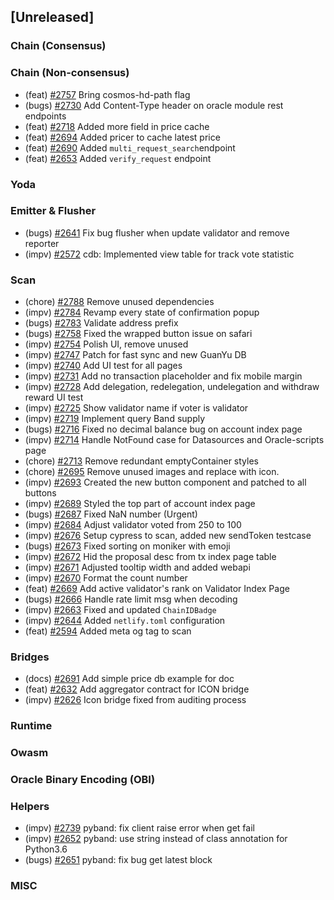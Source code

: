 <!--
(feat): New feature
(impv): Improvement / Enhancement
(docs): Documentation
(bugs): Bug fixes
(chore): Chore/cleanup work
-->

## [Unreleased]

### Chain (Consensus)

### Chain (Non-consensus)

- (feat) [\#2757](https://github.com/bandprotocol/bandchain/pull/2757) Bring cosmos-hd-path flag
- (bugs) [\#2730](https://github.com/bandprotocol/bandchain/pull/2730) Add Content-Type header on oracle module rest endpoints
- (feat) [\#2718](https://github.com/bandprotocol/bandchain/pull/2718) Added more field in price cache
- (feat) [\#2694](https://github.com/bandprotocol/bandchain/pull/2694) Added pricer to cache latest price
- (feat) [\#2690](https://github.com/bandprotocol/bandchain/pull/2690) Added `multi_request_search`endpoint
- (feat) [\#2653](https://github.com/bandprotocol/bandchain/pull/2653) Added `verify_request` endpoint

### Yoda

### Emitter & Flusher

- (bugs) [\#2641](https://github.com/bandprotocol/bandchain/pull/2641) Fix bug flusher when update validator and remove reporter
- (impv) [\#2572](https://github.com/bandprotocol/bandchain/pull/2572) cdb: Implemented view table for track vote statistic

### Scan

- (chore) [\#2788](https://github.com/bandprotocol/bandchain/pull/2788) Remove unused dependencies
- (impv) [\#2784](https://github.com/bandprotocol/bandchain/pull/2784) Revamp every state of confirmation popup
- (bugs) [\#2783](https://github.com/bandprotocol/bandchain/pull/2783) Validate address prefix
- (bugs) [\#2758](https://github.com/bandprotocol/bandchain/pull/2758) Fixed the wrapped button issue on safari
- (impv) [\#2754](https://github.com/bandprotocol/bandchain/pull/2754) Polish UI, remove unused
- (impv) [\#2747](https://github.com/bandprotocol/bandchain/pull/2747) Patch for fast sync and new GuanYu DB
- (impv) [\#2740](https://github.com/bandprotocol/bandchain/pull/2740) Add UI test for all pages
- (impv) [\#2731](https://github.com/bandprotocol/bandchain/pull/2731) Add no transaction placeholder and fix mobile margin
- (impv) [\#2728](https://github.com/bandprotocol/bandchain/pull/2728) Add delegation, redelegation, undelegation and withdraw reward UI test
- (impv) [\#2725](https://github.com/bandprotocol/bandchain/pull/2725) Show validator name if voter is validator
- (impv) [\#2719](https://github.com/bandprotocol/bandchain/pull/2719) Implement query Band supply
- (bugs) [\#2716](https://github.com/bandprotocol/bandchain/pull/2716) Fixed no decimal balance bug on account index
  page
- (impv) [\#2714](https://github.com/bandprotocol/bandchain/pull/2714) Handle NotFound case for Datasources and Oracle-scripts page
- (chore) [\#2713](https://github.com/bandprotocol/bandchain/pull/2713) Remove redundant emptyContainer styles
- (chore) [\#2695](https://github.com/bandprotocol/bandchain/pull/2695) Remove unused images and replace with icon.
- (impv) [\#2693](https://github.com/bandprotocol/bandchain/pull/2693) Created the new button component and patched to all buttons
- (impv) [\#2689](https://github.com/bandprotocol/bandchain/pull/2689) Styled the top part of account index page
- (bugs) [\#2687](https://github.com/bandprotocol/bandchain/pull/2687) Fixed NaN number (Urgent)
- (impv) [\#2684](https://github.com/bandprotocol/bandchain/pull/2684) Adjust validator voted from 250 to 100
- (impv) [\#2676](https://github.com/bandprotocol/bandchain/pull/2676) Setup cypress to scan, added new sendToken testcase
- (bugs) [\#2673](https://github.com/bandprotocol/bandchain/pull/2673) Fixed sorting on moniker with emoji
- (impv) [\#2672](https://github.com/bandprotocol/bandchain/pull/2672) Hid the proposal desc from tx index page table
- (impv) [\#2671](https://github.com/bandprotocol/bandchain/pull/2671) Adjusted tooltip width and added webapi
- (impv) [\#2670](https://github.com/bandprotocol/bandchain/pull/2670) Format the count number
- (feat) [\#2669](https://github.com/bandprotocol/bandchain/pull/2669) Add active validator's rank on Validator Index Page
- (bugs) [\#2666](https://github.com/bandprotocol/bandchain/pull/2666) Handle rate limit msg when decoding
- (impv) [\#2663](https://github.com/bandprotocol/bandchain/pull/2663) Fixed and updated `ChainIDBadge`
- (impv) [\#2644](https://github.com/bandprotocol/bandchain/pull/2644) Added `netlify.toml` configuration
- (feat) [\#2594](https://github.com/bandprotocol/bandchain/pull/2594) Added meta og tag to scan

### Bridges

- (docs) [\#2691](https://github.com/bandprotocol/bandchain/pull/2691) Add simple price db example for doc
- (feat) [\#2632](https://github.com/bandprotocol/bandchain/pull/2632) Add aggregator contract for ICON bridge
- (impv) [\#2626](https://github.com/bandprotocol/bandchain/pull/2626) Icon bridge fixed from auditing process

### Runtime

### Owasm

### Oracle Binary Encoding (OBI)

### Helpers

- (impv) [\#2739](https://github.com/bandprotocol/bandchain/pull/2739) pyband: fix client raise error when get fail
- (impv) [\#2652](https://github.com/bandprotocol/bandchain/pull/2652) pyband: use string instead of class annotation for Python3.6
- (bugs) [\#2651](https://github.com/bandprotocol/bandchain/pull/2651) pyband: fix bug get latest block

### MISC
